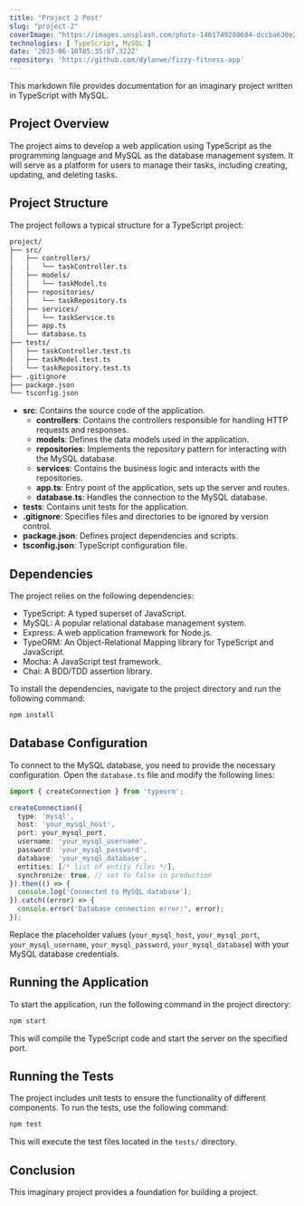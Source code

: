 ```yaml
---
title: "Project 2 Post"
slug: "project-2"
coverImage: "https://images.unsplash.com/photo-1461749280684-dccba630e2f6?ixlib=rb-4.0.3&ixid=M3wxMjA3fDB8MHxwaG90by1wYWdlfHx8fGVufDB8fHx8fA%3D%3D&auto=format&fit=crop&w=2069&q=80"
technologies: [ TypeScript, MySQL ]
date: '2023-06-10T05:35:07.322Z'
repository: 'https://github.com/dylanwe/fizzy-fitness-app'
---
```

This markdown file provides documentation for an imaginary project written in TypeScript with MySQL.

## Project Overview

The project aims to develop a web application using TypeScript as the programming language and MySQL as the database management system. It will serve as a platform for users to manage their tasks, including creating, updating, and deleting tasks.

## Project Structure

The project follows a typical structure for a TypeScript project:

```bash
project/
├── src/
│   ├── controllers/
│   │   └── taskController.ts
│   ├── models/
│   │   └── taskModel.ts
│   ├── repositories/
│   │   └── taskRepository.ts
│   ├── services/
│   │   └── taskService.ts
│   ├── app.ts
│   └── database.ts
├── tests/
│   ├── taskController.test.ts
│   ├── taskModel.test.ts
│   └── taskRepository.test.ts
├── .gitignore
├── package.json
└── tsconfig.json
```

- **src**: Contains the source code of the application.
  - **controllers**: Contains the controllers responsible for handling HTTP requests and responses.
  - **models**: Defines the data models used in the application.
  - **repositories**: Implements the repository pattern for interacting with the MySQL database.
  - **services**: Contains the business logic and interacts with the repositories.
  - **app.ts**: Entry point of the application, sets up the server and routes.
  - **database.ts**: Handles the connection to the MySQL database.
- **tests**: Contains unit tests for the application.
- **.gitignore**: Specifies files and directories to be ignored by version control.
- **package.json**: Defines project dependencies and scripts.
- **tsconfig.json**: TypeScript configuration file.

## Dependencies

The project relies on the following dependencies:

- TypeScript: A typed superset of JavaScript.
- MySQL: A popular relational database management system.
- Express: A web application framework for Node.js.
- TypeORM: An Object-Relational Mapping library for TypeScript and JavaScript.
- Mocha: A JavaScript test framework.
- Chai: A BDD/TDD assertion library.

To install the dependencies, navigate to the project directory and run the following command:

```bash
npm install
```

## Database Configuration

To connect to the MySQL database, you need to provide the necessary configuration. Open the `database.ts` file and modify the following lines:

```typescript
import { createConnection } from 'typeorm';

createConnection({
  type: 'mysql',
  host: 'your_mysql_host',
  port: your_mysql_port,
  username: 'your_mysql_username',
  password: 'your_mysql_password',
  database: 'your_mysql_database',
  entities: [/* list of entity files */],
  synchronize: true, // set to false in production
}).then(() => {
  console.log('Connected to MySQL database');
}).catch((error) => {
  console.error('Database connection error:', error);
});
```

Replace the placeholder values (`your_mysql_host`, `your_mysql_port`, `your_mysql_username`, `your_mysql_password`, `your_mysql_database`) with your MySQL database credentials.

## Running the Application

To start the application, run the following command in the project directory:

```bash
npm start
```

This will compile the TypeScript code and start the server on the specified port.

## Running the Tests

The project includes unit tests to ensure the functionality of different components. To run the tests, use the following command:

```bash
npm test
```

This will execute the test files located in the `tests/` directory.

## Conclusion

This imaginary project provides a foundation for building a project.
